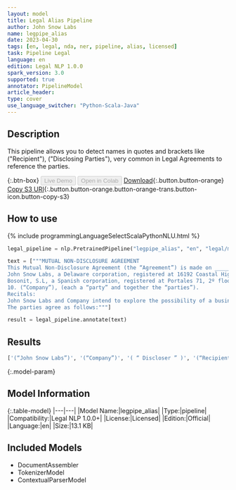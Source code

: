 ```yaml
---
layout: model
title: Legal Alias Pipeline
author: John Snow Labs
name: legpipe_alias
date: 2023-04-30
tags: [en, legal, nda, ner, pipeline, alias, licensed]
task: Pipeline Legal
language: en
edition: Legal NLP 1.0.0
spark_version: 3.0
supported: true
annotator: PipelineModel
article_header:
type: cover
use_language_switcher: "Python-Scala-Java"
---
```


## Description

This pipeline allows you to detect names in quotes and brackets like ("Recipient"), ("Disclosing Parties"), very common in Legal Agreements to reference the parties.

{:.btn-box}
<button class="button button-orange" disabled>Live Demo</button>
<button class="button button-orange" disabled>Open in Colab</button>
[Download](https://s3.amazonaws.com/auxdata.johnsnowlabs.com/legal/models/legpipe_alias_en_1.0.0_3.0_1682861474127.zip){:.button.button-orange}
[Copy S3 URI](s3://auxdata.johnsnowlabs.com/legal/models/legpipe_alias_en_1.0.0_3.0_1682861474127.zip){:.button.button-orange.button-orange-trans.button-icon.button-copy-s3}

## How to use



<div class="tabs-box" markdown="1">
{% include programmingLanguageSelectScalaPythonNLU.html %}

```python
legal_pipeline = nlp.PretrainedPipeline("legpipe_alias", "en", "legal/models")

text = ["""MUTUAL NON-DISCLOSURE AGREEMENT 
This Mutual Non-Disclosure Agreement (the “Agreement”) is made on _________ by and between:  
John Snow Labs, a Delaware corporation, registered at 16192 Coastal Highway, Lewes, Delaware 19958 (“John Snow Labs”), and 
Bosonit, S.L, a Spanish corporation, registered at Portales 71, 2º floor, Offices 7,8,9 and 
10. (“Company”), (each a “party” and together the “parties”). 
Recitals: 
John Snow Labs and Company intend to explore the possibility of a business relationship between each other, whereby each party (“Discloser”) may disclose sensitive information to the other party (“Recipient”). 
The parties agree as follows:"""]

result = legal_pipeline.annotate(text)
```

</div>

## Results

```bash
['(“John Snow Labs”)', '(“Company”)', '( “ Discloser ” )', '(“Recipient”)']
```

{:.model-param}
## Model Information

{:.table-model}
|---|---|
|Model Name:|legpipe_alias|
|Type:|pipeline|
|Compatibility:|Legal NLP 1.0.0+|
|License:|Licensed|
|Edition:|Official|
|Language:|en|
|Size:|13.1 KB|

## Included Models

- DocumentAssembler
- TokenizerModel
- ContextualParserModel
